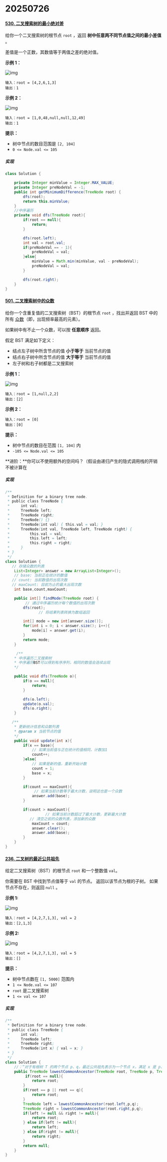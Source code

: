 # 20250726

#### [530. 二叉搜索树的最小绝对差](https://leetcode.cn/problems/minimum-absolute-difference-in-bst/)

给你一个二叉搜索树的根节点 `root` ，返回 **树中任意两不同节点值之间的最小差值** 。

差值是一个正数，其数值等于两值之差的绝对值。

 

**示例 1：**

![img](https://assets.leetcode.com/uploads/2021/02/05/bst1.jpg)

```
输入：root = [4,2,6,1,3]
输出：1
```

**示例 2：**

![img](https://assets.leetcode.com/uploads/2021/02/05/bst2.jpg)

```
输入：root = [1,0,48,null,null,12,49]
输出：1
```

 

**提示：**

- 树中节点的数目范围是 `[2, 104]`
- `0 <= Node.val <= 105`

##### 实现

```java
class Solution {

    private Integer minValue = Integer.MAX_VALUE;
    private Integer preNodeVal = -1;
    public int getMinimumDifference(TreeNode root) {
        dfs(root);
        return this.minValue;
    }
    //中序遍历
    private void dfs(TreeNode root){
        if(root == null){
            return;
        }

        dfs(root.left);
        int val = root.val;
        if(preNodeVal == - 1){
            preNodeVal = val;
        }else{
            minValue = Math.min(minValue, val - preNodeVal);
            preNodeVal = val;
        }

        dfs(root.right);
    }
}
```









#### [501. 二叉搜索树中的众数](https://leetcode.cn/problems/find-mode-in-binary-search-tree/)

给你一个含重复值的二叉搜索树（BST）的根节点 `root` ，找出并返回 BST 中的所有 [众数](https://baike.baidu.com/item/众数/44796)（即，出现频率最高的元素）。

如果树中有不止一个众数，可以按 **任意顺序** 返回。

假定 BST 满足如下定义：

- 结点左子树中所含节点的值 **小于等于** 当前节点的值
- 结点右子树中所含节点的值 **大于等于** 当前节点的值
- 左子树和右子树都是二叉搜索树

 

**示例 1：**

![img](https://assets.leetcode.com/uploads/2021/03/11/mode-tree.jpg)

```
输入：root = [1,null,2,2]
输出：[2]
```

**示例 2：**

```
输入：root = [0]
输出：[0]
```

 

**提示：**

- 树中节点的数目在范围 `[1, 104]` 内
- `-105 <= Node.val <= 105`

 

**进阶：**你可以不使用额外的空间吗？（假设由递归产生的隐式调用栈的开销不被计算在

##### 实现

```java
/**
 * Definition for a binary tree node.
 * public class TreeNode {
 *     int val;
 *     TreeNode left;
 *     TreeNode right;
 *     TreeNode() {}
 *     TreeNode(int val) { this.val = val; }
 *     TreeNode(int val, TreeNode left, TreeNode right) {
 *         this.val = val;
 *         this.left = left;
 *         this.right = right;
 *     }
 * }
 */
class Solution {
   // 存储众数的列表
    List<Integer> answer = new ArrayList<Integer>();
    // base: 当前正在统计的数值
   // count: 当前数值的出现次数
   // maxCount: 目前为止的最大出现次数
    int base,count,maxCount;

    public int[] findMode(TreeNode root) {
         // 通过中序遍历统计每个数值的出现次数
        dfs(root);
               // 将结果列表转换为数组返回

        int[] mode = new int[answer.size()];
        for(int i = 0; i < answer.size(); i++){
            mode[i] = answer.get(i);
        }
        return mode;   
    }

     /**
    * 中序遍历二叉搜索树
    * 中序遍历BST可以得到有序序列，相同的数值会连续出现
    */

    public void dfs(TreeNode o){
        if(o == null){
            return;
        }

        dfs(o.left);
        update(o.val);
        dfs(o.right);
    }

   /**
    * 更新统计信息和众数列表
    * @param x 当前节点的值
    */
    public void update(int x){
        if(x == base){
            // 如果当前值与正在统计的值相同，计数加1
            count++;
        }else{
            // 如果是新的值，重新开始计数
            count = 1;
            base = x;
        }

        if(count == maxCount){
             // 如果当前计数等于最大计数，说明这也是一个众数
            answer.add(base);
        }

        if(count > maxCount){
                  // 如果当前计数超过了最大计数，更新最大计数
           // 清空之前的众数列表，添加新的众数
            maxCount = count;
            answer.clear();
            answer.add(base);
        }
    }
}
```

#### [236. 二叉树的最近公共祖先](https://leetcode.cn/problems/lowest-common-ancestor-of-a-binary-tree/)

给定二叉搜索树（BST）的根节点 `root` 和一个整数值 `val`。

你需要在 BST 中找到节点值等于 `val` 的节点。 返回以该节点为根的子树。 如果节点不存在，则返回 `null` 。

 

**示例 1:**

![img](https://assets.leetcode.com/uploads/2021/01/12/tree1.jpg)

```
输入：root = [4,2,7,1,3], val = 2
输出：[2,1,3]
```

**示例 2:**

![img](https://assets.leetcode.com/uploads/2021/01/12/tree2.jpg)

```
输入：root = [4,2,7,1,3], val = 5
输出：[]
```

 

**提示：**

- 树中节点数在 `[1, 5000]` 范围内
- `1 <= Node.val <= 107`
- `root` 是二叉搜索树
- `1 <= val <= 107`

##### 实现

```java
/**
 * Definition for a binary tree node.
 * public class TreeNode {
 *     int val;
 *     TreeNode left;
 *     TreeNode right;
 *     TreeNode(int x) { val = x; }
 * }
 */
class Solution {
    //：“对于有根树 T 的两个节点 p、q，最近公共祖先表示为一个节点 x，满足 x 是 p、q 的祖先且 x 的深度尽可能大（一个节点也可以是它自己的祖先）。”
    public TreeNode lowestCommonAncestor(TreeNode root, TreeNode p, TreeNode q) {
         if(root == null){
            return root;
        }
        if(root == p || root == q){
            return root;
        }
        TreeNode left = lowestCommonAncestor(root.left,p,q);
        TreeNode right = lowestCommonAncestor(root.right,p,q);
        if(left != null && right != null){
            return root;
        } else if(left != null){
            return left;
        } else if(right != null){
            return right;
        }
        return null;
    }
}
```

